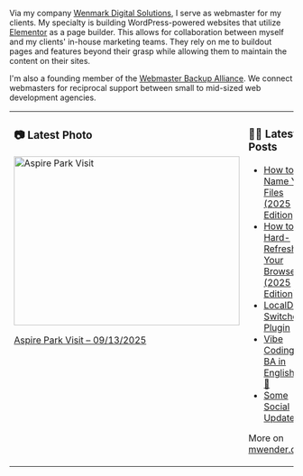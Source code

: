 Via my company [Wenmark Digital Solutions](https://wenmarkdigital.com), I serve as webmaster for my clients. My specialty is building WordPress-powered websites that utilize [Elementor](https://elementor.com/) as a page builder. This allows for collaboration between myself and my clients' in-house marketing teams. They rely on me to buildout pages and features beyond their grasp while allowing them to maintain the content on their sites.

I'm also a founding member of the [Webmaster Backup Alliance](https://webmasterbackupalliance.com/). We connect webmasters for reciprocal support between small to mid-sized web development agencies.

<table><tr><td valign="top" width="50%">

### 📷 Latest Photo
<!-- photo starts -->
<a href="https://photos.mwender.com/aspire-park-visit/"><img src="https://photos.mwender.com/app/uploads/2025/09/img_9040-800x600.jpg" alt="Aspire Park Visit" width="400" height="300" /></a>
<p><a href="https://photos.mwender.com/aspire-park-visit/">Aspire Park Visit – 09/13/2025</a></p>
<!-- photo ends -->

</td><td valign="top" width="50%">

### 👨‍💻 Latest Posts
<!-- blog starts -->
- [How to Name Your Files (2025 Edition)](https://mwender.com/how-to-name-your-files-2025-edition/)
- [How to Hard-Refresh Your Browser (2025 Edition)](https://mwender.com/how-to-hard-refresh-your-browser-2025-edition/)
- [LocalDev Switcher Plugin](https://mwender.com/localdev-switcher-plugin/)
- [Vibe Coding + BA in English = 💜💯](https://mwender.com/vibe-coding-ba-in-english/)
- [Some Social Updates](https://mwender.com/some-social-updates/)
<!-- blog ends -->

More on [mwender.com](https://mwender.com).

</td></table>
